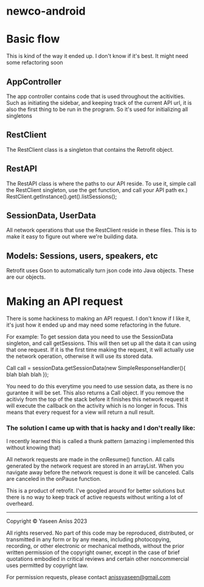 # newco-android

# Basic flow
This is kind of the way it ended up. I don't know if it's best. It might need some refactoring soon

## AppController
The app controller contains code that is used throughout the acitivities. Such as initiating the sidebar, and keeping track of the current API url, it is also the first thing to be run in the program. So it's used for initializing all singletons

## RestClient
The RestClient class is a singleton that contains the Retrofit object.

## RestAPI
The RestAPI class is where the paths to our API reside.
To use it, simple call the RestClient singleton, use the get function, and call your API path
ex.) RestClient.getInstance().get().listSessions();

## SessionData, UserData
All network operations that use the RestClient reside in these files. This is to make it easy to figure out where we're building data.

## Models: Sessions, users, speakers, etc
Retrofit uses Gson to automatically turn json code into Java objects. These are our objects.

# Making an API request
There is some hackiness to making an API request. I don't know if I like it, it's just how it ended up and may need some refactoring in the future.

For example: To get session data you need to use the SessionData singleton, and call getSessions. This will then set up all the data it can using that one request. If it is the first time making the request, it will actually use the network operation, otherwise it will use its stored data.

Call call = sessionData.getSessionData(new SimpleResponseHandler(){ blah blah blah });

You need to do this everytime you need to use session data, as there is no gurantee it will be set. This also returns a Call object. If you remove the acitiviy from the top of the stack before it finishes this network request it will execute the callback on the activity which is no longer in focus. This means that every request for a view will return a null result.

### The solution I came up with that is hacky and I don't really like:

I recently learned this is called a thunk pattern (amazing i implemented this without knowing that)

All network requests are made in the onResume() function. All calls generated by the network request are stored in an arrayList. When you navigate away before the network request is done it will be canceled. Calls are canceled in the onPause function.

This is a product of retrofit. I've googled around for better solutions but there is no way to keep track of active requests without writing a lot of overheard.

_____
Copyright © Yaseen Aniss 2023

All rights reserved. No part of this code may be reproduced, distributed, or transmitted in any form or by any means, including photocopying, recording, or other electronic or mechanical methods, without the prior written permission of the copyright owner, except in the case of brief quotations embodied in critical reviews and certain other noncommercial uses permitted by copyright law.

For permission requests, please contact anissyaseen@gmail.com

